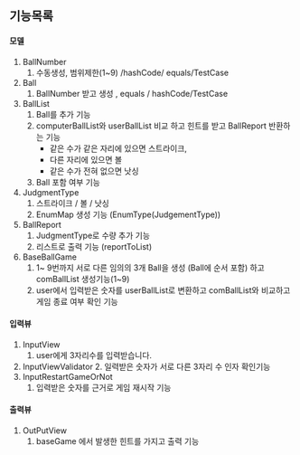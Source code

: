 ## 기능목록
#### 모델

1. BallNumber
   1. 수동생성, 범위제한(1~9) /hashCode/ equals/TestCase
2. Ball
   1. BallNumber 받고 생성 , equals / hashCode/TestCase
3. BallList
   1. Ball를 추가 기능
   2. computerBallList와 userBallList 비교 하고 힌트를 받고 BallReport 반환하는 기능
      - 같은 수가 같은 자리에 있으면 스트라이크,
      - 다른 자리에 있으면 볼
      - 같은 수가 전혀 없으면 낫싱
   3. Ball 포함 여부 기능
4. JudgmentType
   1. 스트라이크 / 볼 / 낫싱
   2. EnumMap 생성 기능 (EnumType(JudgementType))
5. BallReport
   1. JudgmentType로 수량 추가 기능
   2. 리스트로 출력 기능 (reportToList)
6. BaseBallGame
   1. 1~ 9번까지 서로 다른 임의의 3개 Ball을 생성 (Ball에 순서 포함) 하고 comBallList 생성기능(1~9)
   2. user에서 입력받은 숫자를 userBallList로 변환하고 comBallList와 비교하고 게임 종료 여부 확인 기능



#### 입력뷰
1. InputView
   1. user에게 3자리수를 입력받습니다.
2. InputViewValidator
   2. 일력받은 숫자가 서로 다른 3자리 수 인자 확인기능
3. InputRestartGameOrNot
   1. 입력받은 숫자를 근거로 게임 재시작 기능

#### 출력뷰
1. OutPutView
   1. baseGame 에서 발생한 힌트를 가지고 출력 기능

